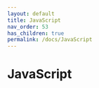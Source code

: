```yaml
---
layout: default
title: JavaScript
nav_order: 53
has_children: true
permalink: /docs/JavaScript
---
```


# JavaScript
